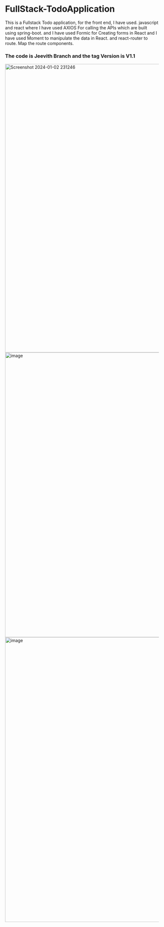 # FullStack-TodoApplication
This is a Fullstack Todo application, for the front end, I have used. javascript and react where I have used AXIOS For calling the APIs which are built using spring-boot. and I have used Formic for Creating forms in React and I have used Moment to manipulate the data in React. and react-router to route. Map the route components. 

### The code is Jeevith Branch and the tag Version is V1.1
<img width="944" alt="Screenshot 2024-01-02 231246" src="https://github.com/Jeevith-U/FullStack-TodoApplication/assets/102320065/4eca3508-affd-4d8f-85a1-6eee1410affe">

<img width="932" alt="image" src="https://github.com/Jeevith-U/FullStack-TodoApplication/assets/102320065/1aee504f-f49b-4547-8361-d70250f4df0f">

<img width="932" alt="image" src="https://github.com/Jeevith-U/FullStack-TodoApplication/assets/102320065/20f3e2cb-30e7-4235-ac42-7fd9522612b2">

